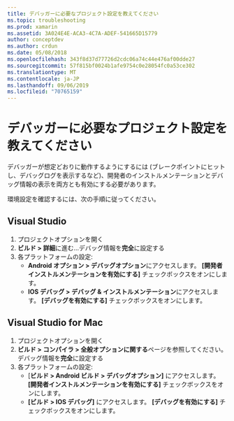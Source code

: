 ```yaml
---
title: デバッガーに必要なプロジェクト設定を教えてください
ms.topic: troubleshooting
ms.prod: xamarin
ms.assetid: 3A024E4E-ACA3-4C7A-ADEF-541665D15779
author: conceptdev
ms.author: crdun
ms.date: 05/08/2018
ms.openlocfilehash: 343f8d37d77726d2cdc06a74c44e476af00dde27
ms.sourcegitcommit: 57f815bf0024b1afe9754c0e28054fc0a53ce302
ms.translationtype: MT
ms.contentlocale: ja-JP
ms.lasthandoff: 09/06/2019
ms.locfileid: "70765159"
---
```

# <a name="what-project-settings-are-required-for-the-debugger"></a>デバッガーに必要なプロジェクト設定を教えてください

デバッガーが想定どおりに動作するようにするには (ブレークポイントにヒットし、デバッグログを表示するなど)、開発者のインストルメンテーションとデバッグ情報の表示を両方とも有効にする必要があります。

環境設定を確認するには、次の手順に従ってください。

## <a name="visual-studio"></a>Visual Studio
1. プロジェクトオプションを開く
2. **ビルド > 詳細**に進む...デバッグ情報を**完全**に設定する
3. 各プラットフォームの設定:
   - **Android オプション > デバッグオプション**にアクセスします。 **[開発者インストルメンテーションを有効にする]** チェックボックスをオンにします。
   - **IOS デバッグ > デバッグ & インストルメンテーション**にアクセスします。 **[デバッグを有効にする]** チェックボックスをオンにします。

## <a name="visual-studio-for-mac"></a>Visual Studio for Mac
1. プロジェクトオプションを開く
2. **ビルド > コンパイラ > 全般オプションに関する**ページを参照してください。 デバッグ情報を**完全**に設定する
3. 各プラットフォームの設定:
    - [**ビルド > Android ビルド > デバッグオプション]** にアクセスします。 **[開発者インストルメンテーションを有効にする]** チェックボックスをオンにします。
    - **[ビルド > IOS デバッグ]** にアクセスします。 **[デバッグを有効にする]** チェックボックスをオンにします。
